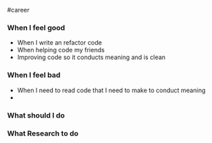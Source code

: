 #career 

### When I feel good
- When I write an refactor code
- When helping code my friends
- Improving code so it conducts meaning and is clean


### When I feel bad
- When I need to read code that I need to make to conduct meaning
- 

### What should I do


### What Research to do